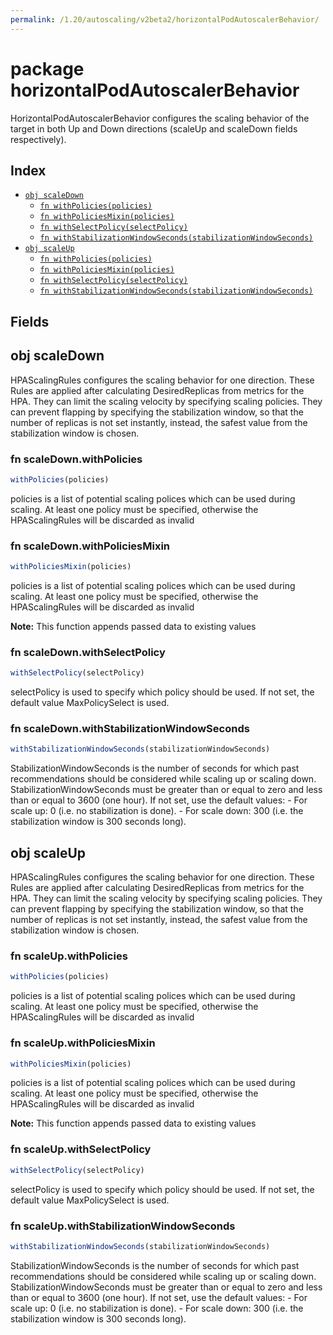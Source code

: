 ```yaml
---
permalink: /1.20/autoscaling/v2beta2/horizontalPodAutoscalerBehavior/
---
```


# package horizontalPodAutoscalerBehavior

HorizontalPodAutoscalerBehavior configures the scaling behavior of the target in both Up and Down directions (scaleUp and scaleDown fields respectively).

## Index

* [`obj scaleDown`](#obj-scaledown)
  * [`fn withPolicies(policies)`](#fn-scaledownwithpolicies)
  * [`fn withPoliciesMixin(policies)`](#fn-scaledownwithpoliciesmixin)
  * [`fn withSelectPolicy(selectPolicy)`](#fn-scaledownwithselectpolicy)
  * [`fn withStabilizationWindowSeconds(stabilizationWindowSeconds)`](#fn-scaledownwithstabilizationwindowseconds)
* [`obj scaleUp`](#obj-scaleup)
  * [`fn withPolicies(policies)`](#fn-scaleupwithpolicies)
  * [`fn withPoliciesMixin(policies)`](#fn-scaleupwithpoliciesmixin)
  * [`fn withSelectPolicy(selectPolicy)`](#fn-scaleupwithselectpolicy)
  * [`fn withStabilizationWindowSeconds(stabilizationWindowSeconds)`](#fn-scaleupwithstabilizationwindowseconds)

## Fields

## obj scaleDown

HPAScalingRules configures the scaling behavior for one direction. These Rules are applied after calculating DesiredReplicas from metrics for the HPA. They can limit the scaling velocity by specifying scaling policies. They can prevent flapping by specifying the stabilization window, so that the number of replicas is not set instantly, instead, the safest value from the stabilization window is chosen.

### fn scaleDown.withPolicies

```ts
withPolicies(policies)
```

policies is a list of potential scaling polices which can be used during scaling. At least one policy must be specified, otherwise the HPAScalingRules will be discarded as invalid

### fn scaleDown.withPoliciesMixin

```ts
withPoliciesMixin(policies)
```

policies is a list of potential scaling polices which can be used during scaling. At least one policy must be specified, otherwise the HPAScalingRules will be discarded as invalid

**Note:** This function appends passed data to existing values

### fn scaleDown.withSelectPolicy

```ts
withSelectPolicy(selectPolicy)
```

selectPolicy is used to specify which policy should be used. If not set, the default value MaxPolicySelect is used.

### fn scaleDown.withStabilizationWindowSeconds

```ts
withStabilizationWindowSeconds(stabilizationWindowSeconds)
```

StabilizationWindowSeconds is the number of seconds for which past recommendations should be considered while scaling up or scaling down. StabilizationWindowSeconds must be greater than or equal to zero and less than or equal to 3600 (one hour). If not set, use the default values: - For scale up: 0 (i.e. no stabilization is done). - For scale down: 300 (i.e. the stabilization window is 300 seconds long).

## obj scaleUp

HPAScalingRules configures the scaling behavior for one direction. These Rules are applied after calculating DesiredReplicas from metrics for the HPA. They can limit the scaling velocity by specifying scaling policies. They can prevent flapping by specifying the stabilization window, so that the number of replicas is not set instantly, instead, the safest value from the stabilization window is chosen.

### fn scaleUp.withPolicies

```ts
withPolicies(policies)
```

policies is a list of potential scaling polices which can be used during scaling. At least one policy must be specified, otherwise the HPAScalingRules will be discarded as invalid

### fn scaleUp.withPoliciesMixin

```ts
withPoliciesMixin(policies)
```

policies is a list of potential scaling polices which can be used during scaling. At least one policy must be specified, otherwise the HPAScalingRules will be discarded as invalid

**Note:** This function appends passed data to existing values

### fn scaleUp.withSelectPolicy

```ts
withSelectPolicy(selectPolicy)
```

selectPolicy is used to specify which policy should be used. If not set, the default value MaxPolicySelect is used.

### fn scaleUp.withStabilizationWindowSeconds

```ts
withStabilizationWindowSeconds(stabilizationWindowSeconds)
```

StabilizationWindowSeconds is the number of seconds for which past recommendations should be considered while scaling up or scaling down. StabilizationWindowSeconds must be greater than or equal to zero and less than or equal to 3600 (one hour). If not set, use the default values: - For scale up: 0 (i.e. no stabilization is done). - For scale down: 300 (i.e. the stabilization window is 300 seconds long).
